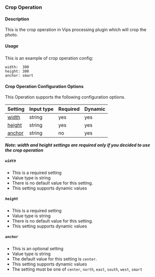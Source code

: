 ### Crop Operation

#### Description

This is the crop operation in Vips processing plugin which will crop the photo.

##### Usage
This is an example of crop operation config:

    width:  300
    height: 300
    anchor: smart
    
#### Crop Operation Configuration Options

This Operation supports the following configuration options.

|Setting   |Input type      |  Required |  Dynamic |
|-----------|----------------------|-----------|-----------|
| [width](#width)  |  string        | yes     | yes     |
| [height](#height)  |  string        | yes     | yes     |
| [anchor](#anchor)  |  string        | no     | yes     |


***Note: width and height settings are required only if you decided to use the crop operation***

##### `width`
 * This is a required setting
 * Value type is string
 * There is no default value for this setting.
 * This setting supports dynamic values

 ##### `height`
  * This is a required setting
  * Value type is string
  * There is no default value for this setting.
  * This setting supports dynamic values
  
  ##### `anchor`
   * This is an optional setting
   * Value type is string
   * The default value for this setting is `center`.
   * This setting supports dynamic values
   * The setting must be one of `center`, `north`, `east`, `south`, `west`, `smart`
